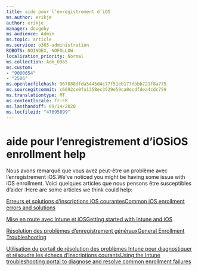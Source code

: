 ```yaml
---
title: aide pour l’enregistrement d’iOS
ms.author: erikje
author: erikje
manager: dougeby
ms.audience: Admin
ms.topic: article
ms.service: o365-administration
ROBOTS: NOINDEX, NOFOLLOW
localization_priority: Normal
ms.collection: Adm_O365
ms.custom:
- "9000654"
- "2506"
ms.openlocfilehash: 967088dfda5445d4c77f51eb177dbbb721f8a775
ms.sourcegitcommit: c6692ce0fa1358ec3529e59ca0ecdfdea4cdc759
ms.translationtype: MT
ms.contentlocale: fr-FR
ms.lasthandoff: 09/14/2020
ms.locfileid: "47695899"
---
```

# <a name="ios-enrollment-help"></a><span data-ttu-id="633bb-102">aide pour l’enregistrement d’iOS</span><span class="sxs-lookup"><span data-stu-id="633bb-102">iOS enrollment help</span></span>

<span data-ttu-id="633bb-103">Nous avons remarqué que vous avez peut-être un problème avec l’enregistrement iOS.</span><span class="sxs-lookup"><span data-stu-id="633bb-103">We've noticed you might be having some issue with iOS enrollment.</span></span> <span data-ttu-id="633bb-104">Voici quelques articles que nous pensons être susceptibles d’aider :</span><span class="sxs-lookup"><span data-stu-id="633bb-104">Here are some articles we think could help:</span></span> 

[<span data-ttu-id="633bb-105">Erreurs et solutions d’inscriptions iOS courantes</span><span class="sxs-lookup"><span data-stu-id="633bb-105">Common iOS enrollment errors and solutions</span></span>](https://support.microsoft.com/help/4039809/troubleshooting-ios-device-enrollment-in-intune)

[<span data-ttu-id="633bb-106">Mise en route avec Intune et iOS</span><span class="sxs-lookup"><span data-stu-id="633bb-106">Getting started with Intune and iOS</span></span>](https://docs.microsoft.com/intune/enrollment/ios-enroll)

[<span data-ttu-id="633bb-107">Résolution des problèmes d’enregistrement généraux</span><span class="sxs-lookup"><span data-stu-id="633bb-107">General Enrollment Troubleshooting</span></span>](https://docs.microsoft.com/intune/enrollment/troubleshoot-device-enrollment-in-intune)

[<span data-ttu-id="633bb-108">Utilisation du portail de résolution des problèmes Intune pour diagnostiquer et résoudre les échecs d’inscriptions courants</span><span class="sxs-lookup"><span data-stu-id="633bb-108">Using the Intune troubleshooting portal to diagnose and resolve common enrollment failures</span></span>](https://docs.microsoft.com/intune/help-desk-operators)